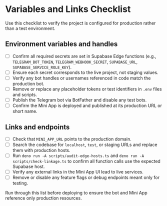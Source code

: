 # Variables and Links Checklist

Use this checklist to verify the project is configured for production rather than a test environment.

## Environment variables and handles

- [ ] Confirm all required secrets are set in Supabase Edge functions (e.g., `TELEGRAM_BOT_TOKEN`, `TELEGRAM_WEBHOOK_SECRET`, `SUPABASE_URL`, `SUPABASE_SERVICE_ROLE_KEY`).
- [ ] Ensure each secret corresponds to the live project, not staging values.
- [ ] Verify any bot handles or usernames referenced in code match the production bot.
- [ ] Remove or replace any placeholder tokens or test identifiers in `.env` files and scripts.
- [ ] Publish the Telegram bot via BotFather and disable any test bots.
- [ ] Confirm the Mini App is deployed and published at its production URL or short name.

## Links and endpoints

- [ ] Check that `MINI_APP_URL` points to the production domain.
- [ ] Search the codebase for `localhost`, `test`, or staging URLs and replace them with production hosts.
- [ ] Run `deno run -A scripts/audit-edge-hosts.ts` and `deno run -A scripts/check-linkage.ts` to confirm all function calls use the expected Supabase host.
- [ ] Verify any external links in the Mini App UI lead to live services.
- [ ] Remove or disable any feature flags or debug endpoints meant only for testing.

Run through this list before deploying to ensure the bot and Mini App reference only production resources.

